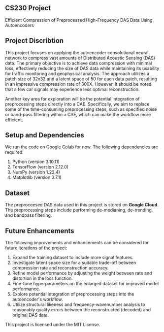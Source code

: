 ## CS230 Project
Efficient Compression of Preprocessed High-Frequency DAS Data Using Autoencoders


## Project Discribtion
This project focuses on applying the autoencoder convolutional neural network to compress vast amounts of Distributed Acoustic Sensing (DAS) data. The primary objective is to achieve data compression with minimal loss, effectively reducing the size of DAS data while maintaining its usability for traffic monitoring and geophysical analysis. The approach utilizes a patch size of 32x32 and a latent space of 50 for each data patch, resulting in an impressive compression rate of 300X. However, it should be noted that a few car signals may experience less optimal reconstruction.

Another key area for exploration will be the potential integration of preprocessing steps directly into a CAE. Specifically, we aim to replace some of the time-consuming preprocessing steps, such as specified noise or band-pass filtering within a CAE, which can make the workflow more efficient.

## Setup and Dependencies
We run the code on Google Colab for now. The following dependencies are required:

1. Python (version 3.10.11)
2. TensorFlow (version 2.12.0)
3. NumPy (version 1.22.4)
4. Matplotlib (version 3.7.1)

## Dataset
The preproceesed DAS data used in this project is stored on **Google Cloud**. The preprocessing steps include performing de-medianing, de-trending, and bandpass filtering. 

## Future Enhancements
The following improvements and enhancements can be considered for future iterations of the project:
1. Expand the training dataset to include more signal features.
2. Investigate latent space size for a suitable trade-off between compression rate and reconstruction accuracy.
3. Refine model performance by adjusting the weight between rate and distortion in the loss function.
4. Fine-tune hyperparameters on the enlarged dataset for improved model performance.
6. Explore potential integration of preprocessing steps into the autoencoder's workflow.
7. Utilize structural likeness and frequency-wavenumber analysis to reasonably qualify errors between the reconstructed (decoded) and original DAS data.

This project is licensed under the MIT License.
